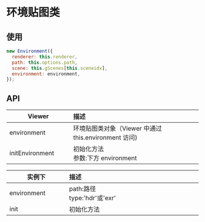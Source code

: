 # 环境贴图类

<Index />

<script setup>
import Index from './environment..vue'
</script>

## 使用

```js
new Environment({
  renderer: this.renderer,
  path: this.options.path,
  scene: this.gScenes[this.sceneidx],
  environment: environment,
});
```

## API

<style>
    table th:nth-of-type(1) {
        width: 200px;
    }
    table th:nth-of-type(2) {
        width: 600px;
    }
</style>

| Viewer          | 描述                                                 |
| --------------- | :--------------------------------------------------- |
| environment     | 环境贴图类对象（Viewer 中通过 this.environment 访问) |
| initEnvironment | 初始化方法 <br/> 参数:下方 environment               |

| 实例下      | 描述                            |
| ----------- | :------------------------------ |
| environment | path:路径<br/>type:'hdr'或'exr' |
| init        | 初始化方法                      |
